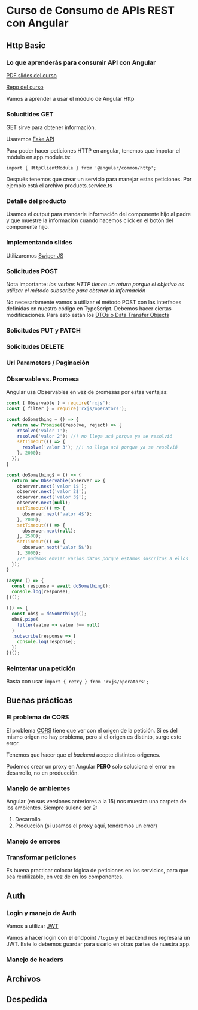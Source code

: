 # Curso de Consumo de APIs REST con Angular

## Http Basic

### Lo que aprenderás para consumir API con Angular

[PDF slides del curso](https://static.platzi.com/media/public/uploads/slides-angular-apis_c59a4ce6-0c7e-4ddd-b671-61863634a81c.pdf)

[Repo del curso](https://github.com/platzi/angular-APIS)

Vamos a aprender a usar el módulo de Angular Http

### Solucitides GET

GET sirve para obtener información.

Usaremos [Fake API](https://young-sands-07814.herokuapp.com/docs)

Para poder hacer peticiones HTTP en angular, tenemos que impotar el módulo en app.module.ts:

`import { HttpClientModule } from '@angular/common/http';`

Después tenemos que crear un servicio para manejar estas peticiones. Por ejemplo está el archivo products.service.ts

### Detalle del producto

Usamos el output para mandarle información del componente hijo al padre y que muestre la información cuando hacemos click en el botón del componente hijo.

### Implementando slides

Utilizaremos [Swiper JS](https://swiperjs.com/angular)

### Solicitudes POST

Nota importante: *los verbos HTTP tienen un return porque el objetivo es utilizar el método subscribe para obtener la información*

No necesariamente vamos a utilizar el método POST con las interfaces definidas en nuestro código en TypeScript. Debemos hacer ciertas modificaciones. Para esto están los [DTOs o Data Transfer Objects](https://www.arquitecturajava.com/typescript-interface-y-angular-dtos/)

### Solicitudes PUT y PATCH

### Solicitudes DELETE

### Url Parameters / Paginación

### Observable vs. Promesa

Angular usa Observables en vez de promesas por estas ventajas:

```javascript
const { Observable } = require('rxjs');
const { filter } = require('rxjs/operators');

const doSomething = () => {
  return new Promise((resolve, reject) => {
    resolve('valor 1');
    resolve('valor 2'); //! no llega acá porque ya se resolvió
    setTimeout(() => {
      resolve('valor 3'); //! no llega acá porque ya se resolvió
    }, 2000);
  });
}

const doSomething$ = () => {
  return new Observable(observer => {
    observer.next('valor 1$');
    observer.next('valor 2$');
    observer.next('valor 3$');
    observer.next(null);
    setTimeout(() => {
      observer.next('valor 4$');
    }, 2000);
    setTimeout(() => {
      observer.next(null);
    }, 2500);
    setTimeout(() => {
      observer.next('valor 5$');
    }, 3000);
    //* podemos enviar varios datos porque estamos suscritos a ellos
  });
}

(async () => {
  const response = await doSomething();
  console.log(response);
})();

(() => {
  const obs$ = doSomething$();
  obs$.pipe(
    filter(value => value !== null)
  )
  .subscribe(response => {
    console.log(response);
  })
})();

```

### Reintentar una petición

Basta con usar `import { retry } from 'rxjs/operators';`

## Buenas prácticas

### El problema de CORS

El problema [CORS](https://developer.mozilla.org/es/docs/Web/HTTP/CORS) tiene que ver con el origen de la petición. Si es del mismo origen no hay problema, pero si el origen es distinto, surge este error.

Tenemos que hacer que el *backend* acepte distintos origenes.

Podemos crear un proxy en Angular **PERO** solo soluciona el error en desarrollo, no en producción.

### Manejo de ambientes

Angular (en sus versiones anteriores a la 15) nos muestra una carpeta de los ambientes. Siempre sulene ser 2:

1. Desarrollo
2. Producción (si usamos el proxy aquí, tendremos un error)

### Manejo de errores

### Transformar peticiones

Es buena practicar colocar lógica de peticiones en los servicios, para que sea reutilizable, en vez de en los componentes.

## Auth

### Login y manejo de Auth

Vamos a utilizar [JWT](https://jwt.io/)

Vamos a hacer login con el endpoint `/login` y el backend nos regresará un JWT. Este lo debemos guardar para usarlo en otras partes de nuestra app.

### Manejo de headers

## Archivos

## Despedida

